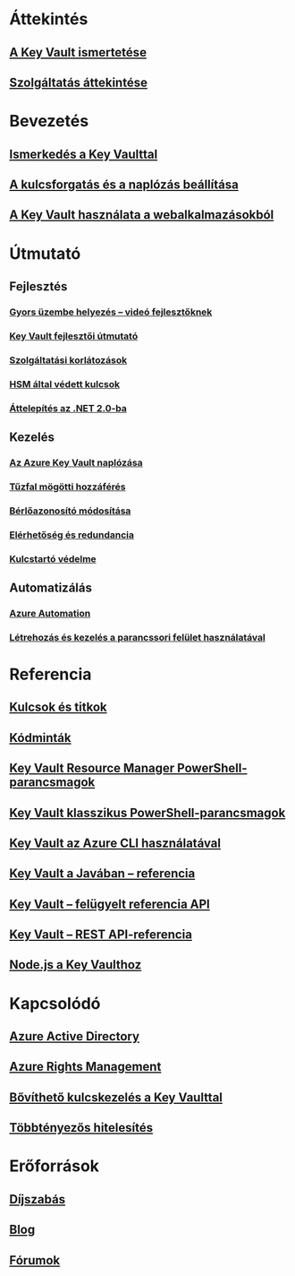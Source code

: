 # Áttekintés
## [A Key Vault ismertetése](key-vault-whatis.md)
## [Szolgáltatás áttekintése](https://azure.microsoft.com/services/key-vault/)

# Bevezetés
## [Ismerkedés a Key Vaulttal](key-vault-get-started.md)
## [A kulcsforgatás és a naplózás beállítása](key-vault-key-rotation-log-monitoring.md)
## [A Key Vault használata a webalkalmazásokból](key-vault-use-from-web-application.md)

# Útmutató
## Fejlesztés
### [Gyors üzembe helyezés – videó fejlesztőknek](http://channel9.msdn.com/Blogs/Windows-Azure/Azure-Key-Vault-Developer-Quick-Start)
### [Key Vault fejlesztői útmutató](key-vault-developers-guide.md)
### [Szolgáltatási korlátozások](key-vault-service-limits.md)
### [HSM által védett kulcsok](key-vault-hsm-protected-keys.md)
### [Áttelepítés az .NET 2.0-ba](key-vault-dotnet2api-release-notes.md)

## Kezelés
### [Az Azure Key Vault naplózása](key-vault-logging.md)
### [Tűzfal mögötti hozzáférés](key-vault-access-behind-firewall.md)
### [Bérlőazonosító módosítása](key-vault-subscription-move-fix.md)
### [Elérhetőség és redundancia](key-vault-disaster-recovery-guidance.md)
### [Kulcstartó védelme](key-vault-secure-your-key-vault.md)

## Automatizálás
### [Azure Automation](automation-manage-key-vault.md)
### [Létrehozás és kezelés a parancssori felület használatával](key-vault-manage-with-cli.md)

# Referencia
## [Kulcsok és titkok](https://msdn.microsoft.com/en-us/library/azure/dn903623)
## [Kódminták](https://www.microsoft.com/download/details.aspx?id=45343)

## [Key Vault Resource Manager PowerShell-parancsmagok](/powershell/resourcemanager/)
## [Key Vault klasszikus PowerShell-parancsmagok](/powershell/servicemanagement/)
## [Key Vault az Azure CLI használatával](/cli/azure/)
## [Key Vault a Javában – referencia](/java/api/)
## [Key Vault – felügyelt referencia API](/dotnet/api/) 
## [Key Vault – REST API-referencia](/rest/api/keyvault) 
## [Node.js a Key Vaulthoz](http://azure.github.io/azure-sdk-for-node/azure-arm-keyvault/latest/)

# Kapcsolódó
## [Azure Active Directory](https://azure.microsoft.com/documentation/services/active-directory/)
## [Azure Rights Management](https://technet.microsoft.com/en-US/dn175750)
## [Bővíthető kulcskezelés a Key Vaulttal](https://msdn.microsoft.com/en-us/library/azure/dn198405)
## [Többtényezős hitelesítés](https://azure.microsoft.com/documentation/services/multi-factor-authentication/)

# Erőforrások
## [Díjszabás](https://azure.microsoft.com/pricing/details/key-vault/)
## [Blog](http://blogs.technet.com/b/kv/)
## [Fórumok](https://social.msdn.microsoft.com/forums/azure/en-US/home?forum=AzureKeyVault)


<!--HONumber=Nov16_HO2-->


